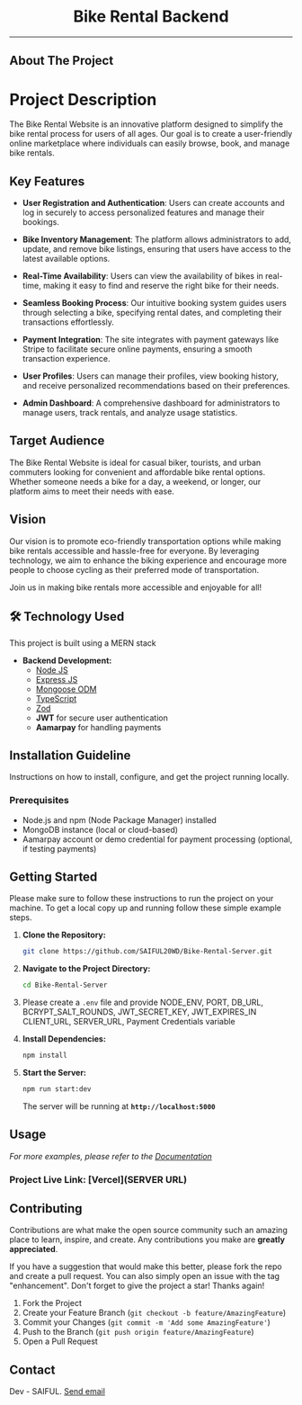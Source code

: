 <div align="center">
  <h1>Bike Rental Backend</h1>
</div>

---

## About The Project

# Project Description

The Bike Rental Website is an innovative platform designed to simplify the bike rental process for users of all ages. Our goal is to create a user-friendly online marketplace where individuals can easily browse, book, and manage bike rentals.

## Key Features

-   **User Registration and Authentication**: Users can create accounts and log in securely to access personalized features and manage their bookings.

-   **Bike Inventory Management**: The platform allows administrators to add, update, and remove bike listings, ensuring that users have access to the latest available options.

-   **Real-Time Availability**: Users can view the availability of bikes in real-time, making it easy to find and reserve the right bike for their needs.

-   **Seamless Booking Process**: Our intuitive booking system guides users through selecting a bike, specifying rental dates, and completing their transactions effortlessly.

-   **Payment Integration**: The site integrates with payment gateways like Stripe to facilitate secure online payments, ensuring a smooth transaction experience.

-   **User Profiles**: Users can manage their profiles, view booking history, and receive personalized recommendations based on their preferences.

-   **Admin Dashboard**: A comprehensive dashboard for administrators to manage users, track rentals, and analyze usage statistics.

## Target Audience

The Bike Rental Website is ideal for casual biker, tourists, and urban commuters looking for convenient and affordable bike rental options. Whether someone needs a bike for a day, a weekend, or longer, our platform aims to meet their needs with ease.

## Vision

Our vision is to promote eco-friendly transportation options while making bike rentals accessible and hassle-free for everyone. By leveraging technology, we aim to enhance the biking experience and encourage more people to choose cycling as their preferred mode of transportation.

Join us in making bike rentals more accessible and enjoyable for all!

## 🛠️ Technology Used

This project is built using a MERN stack

-   **Backend Development:**
    -   [Node JS][Node-url]
    -   [Express JS][Express-url]
    -   [Mongoose ODM][Mongoose-url]
    -   [TypeScript][Typescript-url]
    -   [Zod][Zod-url]
    -   **JWT** for secure user authentication
    -   **Aamarpay** for handling payments

## Installation Guideline

Instructions on how to install, configure, and get the project running locally.

### Prerequisites

-   Node.js and npm (Node Package Manager) installed
-   MongoDB instance (local or cloud-based)
-   Aamarpay account or demo credential for payment processing (optional, if testing payments)

## **Getting Started**

Please make sure to follow these instructions to run the project on your machine. To get a local copy up and running follow these simple example steps.

1. **Clone the Repository:**

    ```bash
    git clone https://github.com/SAIFUL20WD/Bike-Rental-Server.git
    ```

2. **Navigate to the Project Directory:**

    ```bash
    cd Bike-Rental-Server
    ```

3. Please create a `.env` file and provide NODE_ENV, PORT, DB_URL, BCRYPT_SALT_ROUNDS, JWT_SECRET_KEY, JWT_EXPIRES_IN CLIENT_URL, SERVER_URL, Payment Credentials variable

4. **Install Dependencies:**

    ```bash
    npm install
    ```

5. **Start the Server:**

    ```bash
    npm run start:dev
    ```

    The server will be running at **`http://localhost:5000`**

## Usage

_For more examples, please refer to the [Documentation](DOC_URL)_

### Project Live Link: [Vercel](SERVER URL)

## Contributing

Contributions are what make the open source community such an amazing place to learn, inspire, and create. Any contributions you make are **greatly appreciated**.

If you have a suggestion that would make this better, please fork the repo and create a pull request. You can also simply open an issue with the tag "enhancement".
Don't forget to give the project a star! Thanks again!

1. Fork the Project
2. Create your Feature Branch (`git checkout -b feature/AmazingFeature`)
3. Commit your Changes (`git commit -m 'Add some AmazingFeature'`)
4. Push to the Branch (`git push origin feature/AmazingFeature`)
5. Open a Pull Request

## Contact

Dev - SAIFUL. <a href="mailto:saiful2076af@gmail.com">Send email</a>

[product-screenshot]: images/screenshot.png
[Node.js]: https://nodejs.org/static/logos/nodejsDark.svg
[Node-url]: https://nodejs.org/en/download/prebuilt-installer
[Express-url]: https://expressjs.com/
[Mongoose-url]: https://mongoosejs.com/
[Typescript-url]: https://www.typescriptlang.org/
[Zod-url]: https://zod.dev/

